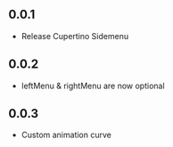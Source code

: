 ## 0.0.1

- Release Cupertino Sidemenu

## 0.0.2

- leftMenu & rightMenu are now optional

## 0.0.3

- Custom animation curve